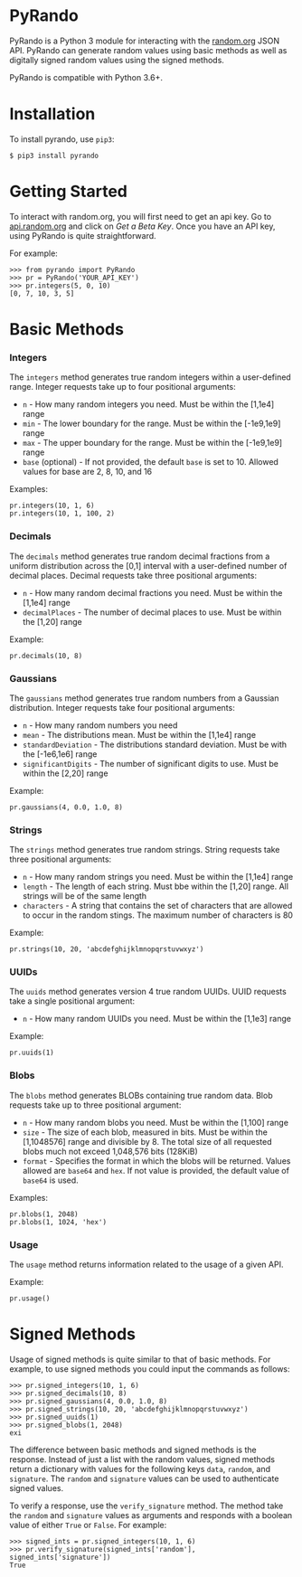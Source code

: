 PyRando
=======
PyRando is a Python 3 module for interacting with the [random.org](https://random.org) JSON API. PyRando can generate random values using basic methods as well as digitally signed random values using the signed methods.

PyRando is compatible with Python 3.6+.

Installation
============
To install pyrando, use `pip3`:

    $ pip3 install pyrando

Getting Started
===============
To interact with random.org, you will first need to get an api key. Go to [api.random.org](https://api.random.org/json-rpc/1/) and click on *Get a Beta Key*. Once you have an API key, using PyRando is quite straightforward. 

For example:

    >>> from pyrando import PyRando
    >>> pr = PyRando('YOUR_API_KEY')
    >>> pr.integers(5, 0, 10)
    [0, 7, 10, 3, 5]

Basic Methods
=============
### Integers
The `integers` method generates true random integers within a user-defined range. Integer requests take up to four positional arguments:
* `n` - How many random integers you need. Must be within the [1,1e4] range
* `min` - The lower boundary for the range. Must be within the [-1e9,1e9] range
* `max` - The upper boundary for the range. Must be within the [-1e9,1e9] range
* `base` (optional) - If not provided, the default `base` is set to 10. Allowed values for base are 2, 8, 10, and 16

Examples:

    pr.integers(10, 1, 6)
    pr.integers(10, 1, 100, 2)
    
### Decimals
The `decimals` method generates true random decimal fractions from a uniform distribution across the [0,1] interval with a user-defined number of decimal places. Decimal requests take three positional arguments: 
* `n` - How many random decimal fractions you need. Must be within the [1,1e4] range
* `decimalPlaces` - The number of decimal places to use. Must be within the [1,20] range

Example:

    pr.decimals(10, 8)

### Gaussians
The `gaussians` method generates true random numbers from a Gaussian distribution. Integer requests take four positional arguments: 
* `n` - How many random numbers you need
* `mean` - The distributions mean. Must be within the [1,1e4] range
* `standardDeviation` - The distributions standard deviation. Must be with the [-1e6,1e6] range
* `significantDigits` - The number of significant digits to use. Must be within the [2,20] range

Example:

    pr.gaussians(4, 0.0, 1.0, 8)


### Strings
The `strings` method generates true random strings. String requests take three positional arguments:
* `n` - How many random strings you need. Must be within the [1,1e4] range
* `length` - The length of each string. Must bbe within the [1,20] range. All strings will be of the same length
* `characters` - A string that contains the set of characters that are allowed to occur in the random stings. The maximum number of characters is 80

Example:

    pr.strings(10, 20, 'abcdefghijklmnopqrstuvwxyz')

### UUIDs
The `uuids` method generates version 4 true random UUIDs. UUID requests take a single positional argument:
* `n` - How many random UUIDs you need. Must be within the [1,1e3] range

Example:

    pr.uuids(1)
    
### Blobs
The `blobs` method generates BLOBs containing true random data. Blob requests take up to three positional argument: 
* `n` - How many random blobs you need. Must be within the [1,100] range
* `size` - The size of each blob, measured in bits. Must be within the [1,1048576] range and divisible by 8. The total size of all requested blobs much not exceed 1,048,576 bits (128KiB)
* `format` - Specifies the format in which the blobs will be returned. Values allowed are `base64` and `hex`. If not value is provided, the default value of `base64` is used.

Examples:

    pr.blobs(1, 2048)
    pr.blobs(1, 1024, 'hex')
    
### Usage
The `usage` method returns information related to the usage of a given API.

Example:

    pr.usage()

Signed Methods
==============
Usage of signed methods is quite similar to that of basic methods. For example, to use signed methods you could input the commands as follows:

    >>> pr.signed_integers(10, 1, 6)
    >>> pr.signed_decimals(10, 8)
    >>> pr.signed_gaussians(4, 0.0, 1.0, 8)
    >>> pr.signed_strings(10, 20, 'abcdefghijklmnopqrstuvwxyz')
    >>> pr.signed_uuids(1)
    >>> pr.signed_blobs(1, 2048)
    exi    
The difference between basic methods and signed methods is the response. Instead of just a list with the random values, signed methods return a dictionary with values for the following keys `data`, `random`, and `signature`. The `random` and `signature` values can be used to authenticate signed values.

To verify a response, use the `verify_signature` method. The method take the `random` and `signature` values as arguments and responds with a boolean value of either `True` or `False`. For example:

    >>> signed_ints = pr.signed_integers(10, 1, 6)
    >>> pr.verify_signature(signed_ints['random'], signed_ints['signature'])
    True

